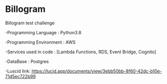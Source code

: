 # Billogram
Billogram test challenge

-Programming Language : Python3.8

-Programming Environment : AWS

-Services used in code : [Lambda Functions, RDS, Event Bridge, Cognito]

-DataBase : Postgres

-Luscid link: https://lucid.app/documents/view/3ebb50bb-8f60-42dc-b10e-71d5ec722b99
